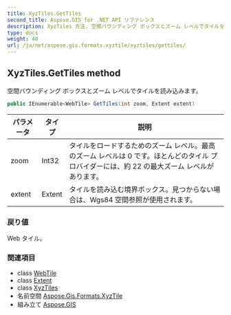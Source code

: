 ```yaml
---
title: XyzTiles.GetTiles
second_title: Aspose.GIS for .NET API リファレンス
description: XyzTiles 方法. 空間バウンディング ボックスとズーム レベルでタイルを読み込みます
type: docs
weight: 40
url: /ja/net/aspose.gis.formats.xyztile/xyztiles/gettiles/
---
```

## XyzTiles.GetTiles method

空間バウンディング ボックスとズーム レベルでタイルを読み込みます。

```csharp
public IEnumerable<WebTile> GetTiles(int zoom, Extent extent)
```

| パラメータ | タイプ | 説明 |
| --- | --- | --- |
| zoom | Int32 | タイルをロードするためのズーム レベル。最高のズーム レベルは 0 です。ほとんどのタイル プロバイダーには、約 22 の最大ズーム レベルがあります。 |
| extent | Extent | タイルを読み込む境界ボックス。見つからない場合は、Wgs84 空間参照が使用されます。 |

### 戻り値

Web タイル。

### 関連項目

* class [WebTile](../../../aspose.gis.raster.web/webtile/)
* class [Extent](../../../aspose.gis/extent/)
* class [XyzTiles](../)
* 名前空間 [Aspose.Gis.Formats.XyzTile](../../xyztiles/)
* 組み立て [Aspose.GIS](../../../)


